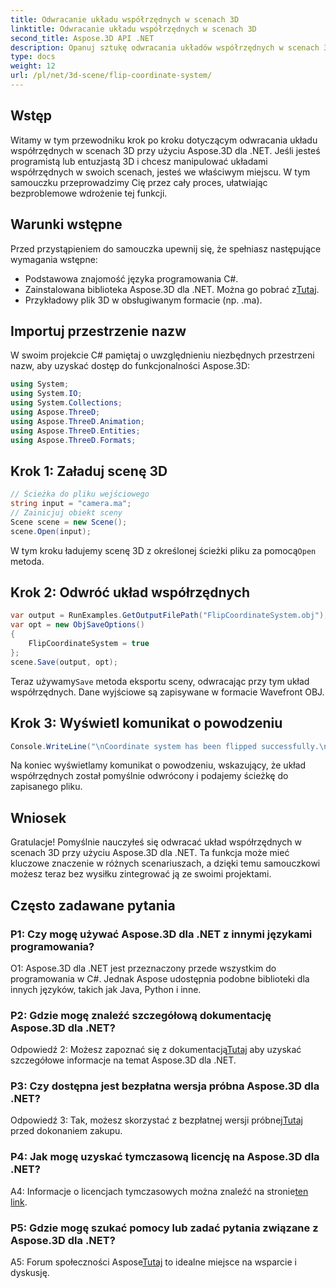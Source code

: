 ```yaml
---
title: Odwracanie układu współrzędnych w scenach 3D
linktitle: Odwracanie układu współrzędnych w scenach 3D
second_title: Aspose.3D API .NET
description: Opanuj sztukę odwracania układów współrzędnych w scenach 3D przy użyciu Aspose.3D dla .NET. Postępuj zgodnie z naszym przewodnikiem krok po kroku, aby zapewnić bezproblemową implementację.
type: docs
weight: 12
url: /pl/net/3d-scene/flip-coordinate-system/
---
```

## Wstęp

Witamy w tym przewodniku krok po kroku dotyczącym odwracania układu współrzędnych w scenach 3D przy użyciu Aspose.3D dla .NET. Jeśli jesteś programistą lub entuzjastą 3D i chcesz manipulować układami współrzędnych w swoich scenach, jesteś we właściwym miejscu. W tym samouczku przeprowadzimy Cię przez cały proces, ułatwiając bezproblemowe wdrożenie tej funkcji.

## Warunki wstępne

Przed przystąpieniem do samouczka upewnij się, że spełniasz następujące wymagania wstępne:

- Podstawowa znajomość języka programowania C#.
-  Zainstalowana biblioteka Aspose.3D dla .NET. Można go pobrać z[Tutaj](https://releases.aspose.com/3d/net/).
- Przykładowy plik 3D w obsługiwanym formacie (np. .ma).

## Importuj przestrzenie nazw

W swoim projekcie C# pamiętaj o uwzględnieniu niezbędnych przestrzeni nazw, aby uzyskać dostęp do funkcjonalności Aspose.3D:

```csharp
using System;
using System.IO;
using System.Collections;
using Aspose.ThreeD;
using Aspose.ThreeD.Animation;
using Aspose.ThreeD.Entities;
using Aspose.ThreeD.Formats;
```

## Krok 1: Załaduj scenę 3D

```csharp
// Ścieżka do pliku wejściowego
string input = "camera.ma";
// Zainicjuj obiekt sceny
Scene scene = new Scene();
scene.Open(input);
```

 W tym kroku ładujemy scenę 3D z określonej ścieżki pliku za pomocą`Open` metoda.

## Krok 2: Odwróć układ współrzędnych

```csharp
var output = RunExamples.GetOutputFilePath("FlipCoordinateSystem.obj");
var opt = new ObjSaveOptions()
{
    FlipCoordinateSystem = true
};
scene.Save(output, opt);
```

 Teraz używamy`Save` metoda eksportu sceny, odwracając przy tym układ współrzędnych. Dane wyjściowe są zapisywane w formacie Wavefront OBJ.

## Krok 3: Wyświetl komunikat o powodzeniu

```csharp
Console.WriteLine("\nCoordinate system has been flipped successfully.\nFile saved at " + output);
```

Na koniec wyświetlamy komunikat o powodzeniu, wskazujący, że układ współrzędnych został pomyślnie odwrócony i podajemy ścieżkę do zapisanego pliku.

## Wniosek

Gratulacje! Pomyślnie nauczyłeś się odwracać układ współrzędnych w scenach 3D przy użyciu Aspose.3D dla .NET. Ta funkcja może mieć kluczowe znaczenie w różnych scenariuszach, a dzięki temu samouczkowi możesz teraz bez wysiłku zintegrować ją ze swoimi projektami.

## Często zadawane pytania

### P1: Czy mogę używać Aspose.3D dla .NET z innymi językami programowania?

O1: Aspose.3D dla .NET jest przeznaczony przede wszystkim do programowania w C#. Jednak Aspose udostępnia podobne biblioteki dla innych języków, takich jak Java, Python i inne.

### P2: Gdzie mogę znaleźć szczegółową dokumentację Aspose.3D dla .NET?

 Odpowiedź 2: Możesz zapoznać się z dokumentacją[Tutaj](https://reference.aspose.com/3d/net/) aby uzyskać szczegółowe informacje na temat Aspose.3D dla .NET.

### P3: Czy dostępna jest bezpłatna wersja próbna Aspose.3D dla .NET?

 Odpowiedź 3: Tak, możesz skorzystać z bezpłatnej wersji próbnej[Tutaj](https://releases.aspose.com/) przed dokonaniem zakupu.

### P4: Jak mogę uzyskać tymczasową licencję na Aspose.3D dla .NET?

 A4: Informacje o licencjach tymczasowych można znaleźć na stronie[ten link](https://purchase.aspose.com/temporary-license/).

### P5: Gdzie mogę szukać pomocy lub zadać pytania związane z Aspose.3D dla .NET?

 A5: Forum społeczności Aspose[Tutaj](https://forum.aspose.com/c/3d/18) to idealne miejsce na wsparcie i dyskusję.